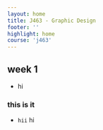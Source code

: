 ```yaml
---
layout: home
title: J463 - Graphic Design
footer: ''
highlight: home
course: 'j463'
---
```

## week 1
 * hi

### this is it

 * `hii` hi

